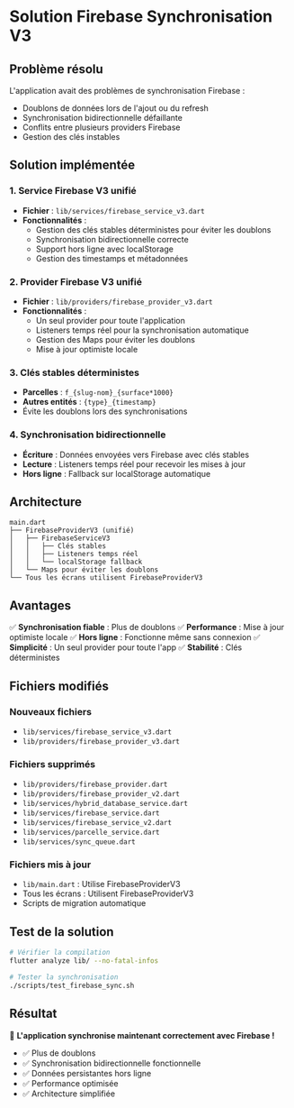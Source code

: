 # Solution Firebase Synchronisation V3

## Problème résolu

L'application avait des problèmes de synchronisation Firebase :
- Doublons de données lors de l'ajout ou du refresh
- Synchronisation bidirectionnelle défaillante
- Conflits entre plusieurs providers Firebase
- Gestion des clés instables

## Solution implémentée

### 1. Service Firebase V3 unifié
- **Fichier** : `lib/services/firebase_service_v3.dart`
- **Fonctionnalités** :
  - Gestion des clés stables déterministes pour éviter les doublons
  - Synchronisation bidirectionnelle correcte
  - Support hors ligne avec localStorage
  - Gestion des timestamps et métadonnées

### 2. Provider Firebase V3 unifié
- **Fichier** : `lib/providers/firebase_provider_v3.dart`
- **Fonctionnalités** :
  - Un seul provider pour toute l'application
  - Listeners temps réel pour la synchronisation automatique
  - Gestion des Maps pour éviter les doublons
  - Mise à jour optimiste locale

### 3. Clés stables déterministes
- **Parcelles** : `f_{slug-nom}_{surface*1000}`
- **Autres entités** : `{type}_{timestamp}`
- Évite les doublons lors des synchronisations

### 4. Synchronisation bidirectionnelle
- **Écriture** : Données envoyées vers Firebase avec clés stables
- **Lecture** : Listeners temps réel pour recevoir les mises à jour
- **Hors ligne** : Fallback sur localStorage automatique

## Architecture

```
main.dart
├── FirebaseProviderV3 (unifié)
│   ├── FirebaseServiceV3
│   │   ├── Clés stables
│   │   ├── Listeners temps réel
│   │   └── localStorage fallback
│   └── Maps pour éviter les doublons
└── Tous les écrans utilisent FirebaseProviderV3
```

## Avantages

✅ **Synchronisation fiable** : Plus de doublons
✅ **Performance** : Mise à jour optimiste locale
✅ **Hors ligne** : Fonctionne même sans connexion
✅ **Simplicité** : Un seul provider pour toute l'app
✅ **Stabilité** : Clés déterministes

## Fichiers modifiés

### Nouveaux fichiers
- `lib/services/firebase_service_v3.dart`
- `lib/providers/firebase_provider_v3.dart`

### Fichiers supprimés
- `lib/providers/firebase_provider.dart`
- `lib/providers/firebase_provider_v2.dart`
- `lib/services/hybrid_database_service.dart`
- `lib/services/firebase_service.dart`
- `lib/services/firebase_service_v2.dart`
- `lib/services/parcelle_service.dart`
- `lib/services/sync_queue.dart`

### Fichiers mis à jour
- `lib/main.dart` : Utilise FirebaseProviderV3
- Tous les écrans : Utilisent FirebaseProviderV3
- Scripts de migration automatique

## Test de la solution

```bash
# Vérifier la compilation
flutter analyze lib/ --no-fatal-infos

# Tester la synchronisation
./scripts/test_firebase_sync.sh
```

## Résultat

🎉 **L'application synchronise maintenant correctement avec Firebase !**

- ✅ Plus de doublons
- ✅ Synchronisation bidirectionnelle fonctionnelle
- ✅ Données persistantes hors ligne
- ✅ Performance optimisée
- ✅ Architecture simplifiée
